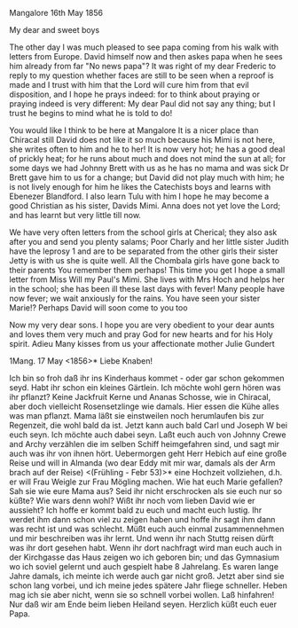  Mangalore 16th May 1856

My dear and sweet boys

The other day I was much pleased to see papa coming from his walk with letters from Europe. David himself now and then askes papa when he sees him already from far "No news papa"? It was right of my dear Frederic to reply to my question whether faces are still to be seen when a reproof is made and I trust with him that the Lord will cure him from that evil disposition, and I hope he prays indeed: for to think about praying or praying indeed is very different: My dear Paul did not say any thing; but I trust he begins to mind what he is told to do!

You would like I think to be here at Mangalore It is a nicer place than Chiracal still David does not like it so much because his Mimi is not here, she writes often to him and he to her! It is now very hot; he has a good deal of prickly heat; for he runs about much and does not mind the sun at all; for some days we had Johnny Brett with us as he has no mama and was sick Dr Brett gave him to us for a change; but David did not play much with him; he is not lively enough for him he likes the Catechists boys and learns with Ebenezer Blandford. I also learn Tulu with him I hope he may become a good Christian as his sister, Davids Mimi. Anna does not yet love the Lord; and has learnt but very little till now.

We have very often letters from the school girls at Cherical; they also ask after you and send you plenty salams; Poor Charly and her little sister Judith have the leprosy <Aussatz>1 and are to be separated from the other girls their sister Jetty is with us she is quite well. All the Chombala girls have gone back to their parents You remember them perhaps! 
This time you get I hope a small letter from Miss Will my Paul's Mimi. She lives with Mrs Hoch and helps her in the school; she has been ill these last days with fever! Many people have now fever; we wait anxiously for the rains. You have seen your sister Marie!? Perhaps David will soon come to you too

Now my very dear sons. I hope you are very obedient to your dear aunts and loves them very much and pray God for new hearts and for his Holy spirit. 
Adieu Many kisses from us
 your affectionate mother
 Julie Gundert



 1Mang. 17 May <1856>*
Liebe Knaben!

Ich bin so froh daß ihr ins Kinderhaus kommet - oder gar schon gekommen seyd. Habt ihr schon ein kleines Gärtlein. Ich möchte wohl gern hören was ihr pflanzt? Keine Jackfruit Kerne und Ananas Schosse, wie in Chiracal, aber doch vielleicht Rosensetzlinge wie damals. Hier essen die Kühe alles was man pflanzt. Mama läßt sie einstweilen noch herumlaufen bis zur Regenzeit, die wohl bald da ist. Jetzt kann auch bald Carl und Joseph W bei euch seyn. Ich möchte auch dabei seyn. Laßt euch auch von Johnny Crewe and Archy verzählen die im selben Schiff heimgefahren sind, und sagt mir auch was ihr von ihnen hört. Uebermorgen geht Herr Hebich auf eine große Reise und will in Almanda (wo dear Eddy mit mir war, damals als der Arm brach auf der Reise) <(Frühling - Febr 53)>* eine Hochzeit vollziehen, d.h. er will Frau Weigle zur Frau Mögling machen. Wie hat euch Marie gefallen? Sah sie wie eure Mama aus? Seid ihr nicht erschrocken als sie euch nur so küßte? Wie wars denn wohl? Wißt ihr noch vom lieben David wie er aussieht? Ich hoffe er kommt bald zu euch und macht euch lustig. Ihr werdet ihm dann schon viel zu zeigen haben und hoffe ihr sagt ihm dann was recht ist und was schlecht. Müßt euch auch einmal zusammennehmen und mir beschreiben was ihr lernt. Und wenn ihr nach Stuttg reisen dürft was ihr dort gesehen habt. Wenn ihr dort nachfragt wird man euch auch in der Kirchgasse das Haus zeigen wo ich geboren bin; und das Gymnasium wo ich soviel gelernt und auch gespielt habe 8 Jahrelang. Es waren lange Jahre damals, ich meinte ich werde auch gar nicht groß. Jetzt aber sind sie schon lang vorbei, und ich meine jedes spätere Jahr fliege schneller. Heben mag ich sie aber nicht, wenn sie so schnell vorbei wollen. Laß hinfahren! Nur daß wir am Ende beim lieben Heiland seyen.
 Herzlich küßt euch euer Papa.

